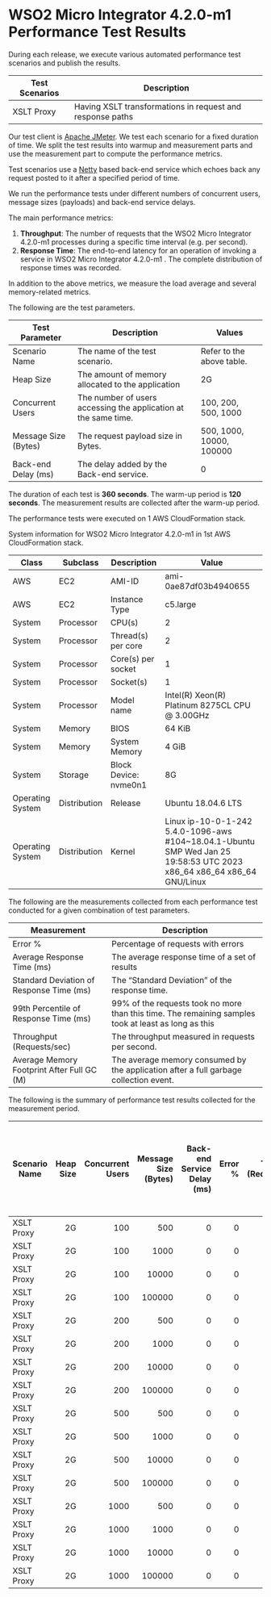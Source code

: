 # WSO2 Micro Integrator 4.2.0-m1 Performance Test Results

During each release, we execute various automated performance test scenarios and publish the results.

| Test Scenarios | Description |
| --- | --- |
| XSLT Proxy | Having XSLT transformations in request and response paths |

Our test client is [Apache JMeter](https://jmeter.apache.org/index.html). We test each scenario for a fixed duration of
time. We split the test results into warmup and measurement parts and use the measurement part to compute the
performance metrics.

Test scenarios use a [Netty](https://netty.io/) based back-end service which echoes back any request
posted to it after a specified period of time.

We run the performance tests under different numbers of concurrent users, message sizes (payloads) and back-end service
delays.

The main performance metrics:

1. **Throughput**: The number of requests that the WSO2 Micro Integrator 4.2.0-m1 processes during a specific time interval (e.g. per second).
2. **Response Time**: The end-to-end latency for an operation of invoking a service in WSO2 Micro Integrator 4.2.0-m1 . The complete distribution of response times was recorded.

In addition to the above metrics, we measure the load average and several memory-related metrics.

The following are the test parameters.

| Test Parameter | Description | Values |
| --- | --- | --- |
| Scenario Name | The name of the test scenario. | Refer to the above table. |
| Heap Size | The amount of memory allocated to the application | 2G |
| Concurrent Users | The number of users accessing the application at the same time. | 100, 200, 500, 1000 |
| Message Size (Bytes) | The request payload size in Bytes. | 500, 1000, 10000, 100000 |
| Back-end Delay (ms) | The delay added by the Back-end service. | 0 |

The duration of each test is **360 seconds**. The warm-up period is **120 seconds**.
The measurement results are collected after the warm-up period.

The performance tests were executed on 1 AWS CloudFormation stack.


System information for WSO2 Micro Integrator 4.2.0-m1 in 1st AWS CloudFormation stack.

| Class | Subclass | Description | Value |
| --- | --- | --- | --- |
| AWS | EC2 | AMI-ID | ami-0ae87df03b4940655 |
| AWS | EC2 | Instance Type | c5.large |
| System | Processor | CPU(s) | 2 |
| System | Processor | Thread(s) per core | 2 |
| System | Processor | Core(s) per socket | 1 |
| System | Processor | Socket(s) | 1 |
| System | Processor | Model name | Intel(R) Xeon(R) Platinum 8275CL CPU @ 3.00GHz |
| System | Memory | BIOS | 64 KiB |
| System | Memory | System Memory | 4 GiB |
| System | Storage | Block Device: nvme0n1 | 8G |
| Operating System | Distribution | Release | Ubuntu 18.04.6 LTS |
| Operating System | Distribution | Kernel | Linux ip-10-0-1-242 5.4.0-1096-aws #104~18.04.1-Ubuntu SMP Wed Jan 25 19:58:53 UTC 2023 x86_64 x86_64 x86_64 GNU/Linux |


The following are the measurements collected from each performance test conducted for a given combination of
test parameters.

| Measurement | Description |
| --- | --- |
| Error % | Percentage of requests with errors |
| Average Response Time (ms) | The average response time of a set of results |
| Standard Deviation of Response Time (ms) | The “Standard Deviation” of the response time. |
| 99th Percentile of Response Time (ms) | 99% of the requests took no more than this time. The remaining samples took at least as long as this |
| Throughput (Requests/sec) | The throughput measured in requests per second. |
| Average Memory Footprint After Full GC (M) | The average memory consumed by the application after a full garbage collection event. |

The following is the summary of performance test results collected for the measurement period.

|  Scenario Name | Heap Size | Concurrent Users | Message Size (Bytes) | Back-end Service Delay (ms) | Error % | Throughput (Requests/sec) | Average Response Time (ms) | Standard Deviation of Response Time (ms) | 99th Percentile of Response Time (ms) | WSO2 Micro Integrator 4.2.0-m1 GC Throughput (%) | Average WSO2 Micro Integrator 4.2.0-m1 Memory Footprint After Full GC (M) |
|---|---:|---:|---:|---:|---:|---:|---:|---:|---:|---:|---:|
|  XSLT Proxy | 2G | 100 | 500 | 0 | 0 | 1243.19 | 60.26 | 194.62 | 208 | 97.35 |  |
|  XSLT Proxy | 2G | 100 | 1000 | 0 | 0 | 1025.8 | 65.86 | 203.58 | 220 | N/A | N/A |
|  XSLT Proxy | 2G | 100 | 10000 | 0 | 0 | 316.29 | 316.04 | 173 | 807 | N/A | N/A |
|  XSLT Proxy | 2G | 100 | 100000 | 0 | 0 | 25.12 | 3935.8 | 454.99 | 4991 | N/A | N/A |
|  XSLT Proxy | 2G | 200 | 500 | 0 | 0 | 1905.53 | 104.84 | 61.33 | 309 | N/A | N/A |
|  XSLT Proxy | 2G | 200 | 1000 | 0 | 0 | 1537.67 | 129.94 | 210.75 | 365 | N/A | N/A |
|  XSLT Proxy | 2G | 200 | 10000 | 0 | 0 | 295.09 | 676.96 | 274.67 | 1431 | N/A | N/A |
|  XSLT Proxy | 2G | 200 | 100000 | 0 | 0 | 23.4 | 8388.57 | 918.6 | 10623 | N/A | N/A |
|  XSLT Proxy | 2G | 500 | 500 | 0 | 0 | 1827.17 | 273.41 | 120.25 | 635 | N/A | N/A |
|  XSLT Proxy | 2G | 500 | 1000 | 0 | 0 | 1454.02 | 343.68 | 148.98 | 783 | N/A | N/A |
|  XSLT Proxy | 2G | 500 | 10000 | 0 | 0 | 237.26 | 2093.77 | 552.55 | 3631 | N/A | N/A |
|  XSLT Proxy | 2G | 500 | 100000 | 0 | 0 | 21.11 | 22301 | 3098.57 | 29823 | N/A | N/A |
|  XSLT Proxy | 2G | 1000 | 500 | 0 | 0 | 1553.99 | 642.64 | 266.61 | 1639 | N/A | N/A |
|  XSLT Proxy | 2G | 1000 | 1000 | 0 | 0 | 1190.83 | 837.36 | 343.73 | 1967 | N/A | N/A |
|  XSLT Proxy | 2G | 1000 | 10000 | 0 | 0 | 224.12 | 4405.02 | 861.28 | 6591 | N/A | N/A |
|  XSLT Proxy | 2G | 1000 | 100000 | 0 | 0 | 15.42 | 54614.88 | 4588.43 | 65279 | N/A | N/A |
